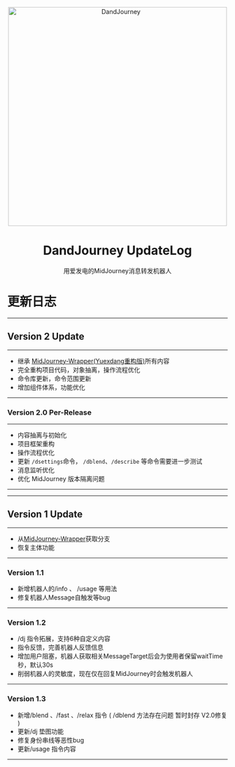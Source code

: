 <p align="center">
  <img width="500" src="https://user-images.githubusercontent.com/56034408/234861839-7cddd103-e597-4029-b514-063c4bca5227.png" alt="DandJourney">
  
  <h1 align="center">DandJourney UpdateLog</h1>
  <p align="center"> 用爱发电的MidJourney消息转发机器人 </p>
</p>

# 更新日志



---
## **Version 2 Update**
---
- 继承 [MidJourney-Wrapper(Yuexdang重构版)](https://github.com/yuexdang/MidJourney-Wrapper)所有内容
- 完全重构项目代码，对象抽离，操作流程优化
- 命令库更新，命令范围更新
- 增加组件体系，功能优化
---
### Version 2.0 Per-Release
---
- 内容抽离与初始化
- 项目框架重构
- 操作流程优化
- 更新 `/dsettings`命令， `/dblend`、`/describe` 等命令需要进一步测试
- 消息监听优化
- 优化 MidJourney 版本隔离问题
---
---
## **Version 1 Update**
---
- 从[MidJourney-Wrapper](https://github.com/Wildric-Auric/MidJourney-Wrapper)获取分支
- 恢复主体功能
---
### Version 1.1
- 新增机器人的/info 、 /usage 等用法
- 修复机器人Message自触发等bug
---
### Version 1.2
- /dj 指令拓展，支持6种自定义内容
- 指令反馈，完善机器人反馈信息
- 增加用户阻塞，机器人获取相关MessageTarget后会为使用者保留waitTime 秒，默认30s
- 削弱机器人的灵敏度，现在仅在回复MidJourney时会触发机器人
---
### Version 1.3
- 新增/blend 、/fast 、/relax  指令 ( /dblend 方法存在问题 暂时封存 V2.0修复 )
- 更新/dj 垫图功能
- 修复身份串线等恶性bug
- 更新/usage 指令内容
---